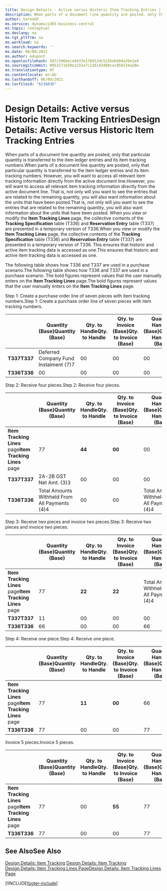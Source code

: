 ```yaml
---
title: Design Details - Active versus Historic Item Tracking Entries | Microsoft Docs
description: When parts of a document line quantity are posted, only that particular quantity is transferred to the item ledger entries and its item tracking numbers. However, you will want to access all relevant item tracking information directly from the active document line. That is, not only will you want to see the entries that are related to the remaining quantity, you will also want information about the units that have been posted. When you view or modify the **Item Tracking Lines** page, the collective contents of the **Tracking Specification** table (T336) and **Reservation Entry** table (T337) are presented in a temporary version of T336. This ensures that historic and active item tracking data is accessed as one.
author: SorenGP
ms.service: dynamics365-business-central
ms.topic: conceptual
ms.devlang: na
ms.tgt_pltfrm: na
ms.workload: na
ms.search.keywords: ''
ms.date: 06/08/2021
ms.author: edupont
ms.openlocfilehash: 587c396bece9437e170912dc523bebb04a39e1e4
ms.sourcegitcommit: 0953171d39e1232a7c126142d68cac858234a20e
ms.translationtype: HT
ms.contentlocale: en-AU
ms.lasthandoff: 06/09/2021
ms.locfileid: "6216036"
---
```

# <a name="design-details-active-versus-historic-item-tracking-entries"></a><span data-ttu-id="c32b0-107">Design Details: Active versus Historic Item Tracking Entries</span><span class="sxs-lookup"><span data-stu-id="c32b0-107">Design Details: Active versus Historic Item Tracking Entries</span></span>
<span data-ttu-id="c32b0-108">When parts of a document line quantity are posted, only that particular quantity is transferred to the item ledger entries and its item tracking numbers.</span><span class="sxs-lookup"><span data-stu-id="c32b0-108">When parts of a document line quantity are posted, only that particular quantity is transferred to the item ledger entries and its item tracking numbers.</span></span> <span data-ttu-id="c32b0-109">However, you will want to access all relevant item tracking information directly from the active document line.</span><span class="sxs-lookup"><span data-stu-id="c32b0-109">However, you will want to access all relevant item tracking information directly from the active document line.</span></span> <span data-ttu-id="c32b0-110">That is, not only will you want to see the entries that are related to the remaining quantity, you will also want information about the units that have been posted.</span><span class="sxs-lookup"><span data-stu-id="c32b0-110">That is, not only will you want to see the entries that are related to the remaining quantity, you will also want information about the units that have been posted.</span></span> <span data-ttu-id="c32b0-111">When you view or modify the **Item Tracking Lines** page, the collective contents of the **Tracking Specification** table (T336) and **Reservation Entry** table (T337) are presented in a temporary version of T336.</span><span class="sxs-lookup"><span data-stu-id="c32b0-111">When you view or modify the **Item Tracking Lines** page, the collective contents of the **Tracking Specification** table (T336) and **Reservation Entry** table (T337) are presented in a temporary version of T336.</span></span> <span data-ttu-id="c32b0-112">This ensures that historic and active item tracking data is accessed as one.</span><span class="sxs-lookup"><span data-stu-id="c32b0-112">This ensures that historic and active item tracking data is accessed as one.</span></span>  

 <span data-ttu-id="c32b0-113">The following table shows how T336 and T337 are used in a purchase scenario.</span><span class="sxs-lookup"><span data-stu-id="c32b0-113">The following table shows how T336 and T337 are used in a purchase scenario.</span></span> <span data-ttu-id="c32b0-114">The bold figures represent values that the user manually enters on the **Item Tracking Lines** page.</span><span class="sxs-lookup"><span data-stu-id="c32b0-114">The bold figures represent values that the user manually enters on the **Item Tracking Lines** page.</span></span>  

 <span data-ttu-id="c32b0-115">Step 1: Create a purchase order line of seven pieces with item tracking numbers.</span><span class="sxs-lookup"><span data-stu-id="c32b0-115">Step 1: Create a purchase order line of seven pieces with item tracking numbers.</span></span>  

||<span data-ttu-id="c32b0-116">**Quantity (Base)**</span><span class="sxs-lookup"><span data-stu-id="c32b0-116">**Quantity (Base)**</span></span>|<span data-ttu-id="c32b0-117">**Qty. to Handle**</span><span class="sxs-lookup"><span data-stu-id="c32b0-117">**Qty. to Handle**</span></span>|<span data-ttu-id="c32b0-118">**Qty. to Invoice (Base)**</span><span class="sxs-lookup"><span data-stu-id="c32b0-118">**Qty. to Invoice (Base)**</span></span>|<span data-ttu-id="c32b0-119">**Quantity Handled (Base)**</span><span class="sxs-lookup"><span data-stu-id="c32b0-119">**Quantity Handled (Base)**</span></span>|<span data-ttu-id="c32b0-120">**Quantity Invoiced (Base)**</span><span class="sxs-lookup"><span data-stu-id="c32b0-120">**Quantity Invoiced (Base)**</span></span>|  
|-|----------------------------------------------|--------------------------------------------|------------------------------------------------------|-------------------------------------------------------|--------------------------------------------------------|  
|<span data-ttu-id="c32b0-121">**T337**</span><span class="sxs-lookup"><span data-stu-id="c32b0-121">**T337**</span></span>|<span data-ttu-id="c32b0-122">Deferred Company Fund Instalment (7)</span><span class="sxs-lookup"><span data-stu-id="c32b0-122">7</span></span>|<span data-ttu-id="c32b0-123">0</span><span class="sxs-lookup"><span data-stu-id="c32b0-123">0</span></span>|<span data-ttu-id="c32b0-124">0</span><span class="sxs-lookup"><span data-stu-id="c32b0-124">0</span></span>|<span data-ttu-id="c32b0-125">0</span><span class="sxs-lookup"><span data-stu-id="c32b0-125">0</span></span>|<span data-ttu-id="c32b0-126">0</span><span class="sxs-lookup"><span data-stu-id="c32b0-126">0</span></span>|  
|<span data-ttu-id="c32b0-127">**T336**</span><span class="sxs-lookup"><span data-stu-id="c32b0-127">**T336**</span></span>|<span data-ttu-id="c32b0-128">0</span><span class="sxs-lookup"><span data-stu-id="c32b0-128">0</span></span>|<span data-ttu-id="c32b0-129">0</span><span class="sxs-lookup"><span data-stu-id="c32b0-129">0</span></span>|<span data-ttu-id="c32b0-130">0</span><span class="sxs-lookup"><span data-stu-id="c32b0-130">0</span></span>|<span data-ttu-id="c32b0-131">0</span><span class="sxs-lookup"><span data-stu-id="c32b0-131">0</span></span>|<span data-ttu-id="c32b0-132">0</span><span class="sxs-lookup"><span data-stu-id="c32b0-132">0</span></span>|  

 <span data-ttu-id="c32b0-133">Step 2: Receive four pieces.</span><span class="sxs-lookup"><span data-stu-id="c32b0-133">Step 2: Receive four pieces.</span></span>  

||<span data-ttu-id="c32b0-134">**Quantity (Base)**</span><span class="sxs-lookup"><span data-stu-id="c32b0-134">**Quantity (Base)**</span></span>|<span data-ttu-id="c32b0-135">**Qty. to Handle**</span><span class="sxs-lookup"><span data-stu-id="c32b0-135">**Qty. to Handle**</span></span>|<span data-ttu-id="c32b0-136">**Qty. to Invoice (Base)**</span><span class="sxs-lookup"><span data-stu-id="c32b0-136">**Qty. to Invoice (Base)**</span></span>|<span data-ttu-id="c32b0-137">**Quantity Handled (Base)**</span><span class="sxs-lookup"><span data-stu-id="c32b0-137">**Quantity Handled (Base)**</span></span>|<span data-ttu-id="c32b0-138">**Quantity Invoiced (Base)**</span><span class="sxs-lookup"><span data-stu-id="c32b0-138">**Quantity Invoiced (Base)**</span></span>|  
|-|----------------------------------------------|--------------------------------------------|------------------------------------------------------|-------------------------------------------------------|--------------------------------------------------------|  
|<span data-ttu-id="c32b0-139">**Item Tracking Lines** page</span><span class="sxs-lookup"><span data-stu-id="c32b0-139">**Item Tracking Lines** page</span></span>|<span data-ttu-id="c32b0-140">7</span><span class="sxs-lookup"><span data-stu-id="c32b0-140">7</span></span>|<span data-ttu-id="c32b0-141">**4**</span><span class="sxs-lookup"><span data-stu-id="c32b0-141">**4**</span></span>|<span data-ttu-id="c32b0-142">**0**</span><span class="sxs-lookup"><span data-stu-id="c32b0-142">**0**</span></span>|<span data-ttu-id="c32b0-143">0</span><span class="sxs-lookup"><span data-stu-id="c32b0-143">0</span></span>|<span data-ttu-id="c32b0-144">0</span><span class="sxs-lookup"><span data-stu-id="c32b0-144">0</span></span>|  
|<span data-ttu-id="c32b0-145">**T337**</span><span class="sxs-lookup"><span data-stu-id="c32b0-145">**T337**</span></span>|<span data-ttu-id="c32b0-146">2A-2B GST Net Amt. (3)</span><span class="sxs-lookup"><span data-stu-id="c32b0-146">3</span></span>|<span data-ttu-id="c32b0-147">0</span><span class="sxs-lookup"><span data-stu-id="c32b0-147">0</span></span>|<span data-ttu-id="c32b0-148">0</span><span class="sxs-lookup"><span data-stu-id="c32b0-148">0</span></span>|<span data-ttu-id="c32b0-149">0</span><span class="sxs-lookup"><span data-stu-id="c32b0-149">0</span></span>|<span data-ttu-id="c32b0-150">0</span><span class="sxs-lookup"><span data-stu-id="c32b0-150">0</span></span>|  
|<span data-ttu-id="c32b0-151">**T336**</span><span class="sxs-lookup"><span data-stu-id="c32b0-151">**T336**</span></span>|<span data-ttu-id="c32b0-152">Total Amounts Withheld From All Payments (4)</span><span class="sxs-lookup"><span data-stu-id="c32b0-152">4</span></span>|<span data-ttu-id="c32b0-153">0</span><span class="sxs-lookup"><span data-stu-id="c32b0-153">0</span></span>|<span data-ttu-id="c32b0-154">0</span><span class="sxs-lookup"><span data-stu-id="c32b0-154">0</span></span>|<span data-ttu-id="c32b0-155">Total Amounts Withheld From All Payments (4)</span><span class="sxs-lookup"><span data-stu-id="c32b0-155">4</span></span>|<span data-ttu-id="c32b0-156">0</span><span class="sxs-lookup"><span data-stu-id="c32b0-156">0</span></span>|  

 <span data-ttu-id="c32b0-157">Step 3: Receive two pieces and invoice two pieces.</span><span class="sxs-lookup"><span data-stu-id="c32b0-157">Step 3: Receive two pieces and invoice two pieces.</span></span>  

||<span data-ttu-id="c32b0-158">**Quantity (Base)**</span><span class="sxs-lookup"><span data-stu-id="c32b0-158">**Quantity (Base)**</span></span>|<span data-ttu-id="c32b0-159">**Qty. to Handle**</span><span class="sxs-lookup"><span data-stu-id="c32b0-159">**Qty. to Handle**</span></span>|<span data-ttu-id="c32b0-160">**Qty. to Invoice (Base)**</span><span class="sxs-lookup"><span data-stu-id="c32b0-160">**Qty. to Invoice (Base)**</span></span>|<span data-ttu-id="c32b0-161">**Quantity Handled (Base)**</span><span class="sxs-lookup"><span data-stu-id="c32b0-161">**Quantity Handled (Base)**</span></span>|<span data-ttu-id="c32b0-162">**Quantity Invoiced (Base)**</span><span class="sxs-lookup"><span data-stu-id="c32b0-162">**Quantity Invoiced (Base)**</span></span>|  
|-|----------------------------------------------|--------------------------------------------|------------------------------------------------------|-------------------------------------------------------|--------------------------------------------------------|  
|<span data-ttu-id="c32b0-163">**Item Tracking Lines** page</span><span class="sxs-lookup"><span data-stu-id="c32b0-163">**Item Tracking Lines** page</span></span>|<span data-ttu-id="c32b0-164">7</span><span class="sxs-lookup"><span data-stu-id="c32b0-164">7</span></span>|<span data-ttu-id="c32b0-165">**2**</span><span class="sxs-lookup"><span data-stu-id="c32b0-165">**2**</span></span>|<span data-ttu-id="c32b0-166">**2**</span><span class="sxs-lookup"><span data-stu-id="c32b0-166">**2**</span></span>|<span data-ttu-id="c32b0-167">Total Amounts Withheld From All Payments (4)</span><span class="sxs-lookup"><span data-stu-id="c32b0-167">4</span></span>|<span data-ttu-id="c32b0-168">0</span><span class="sxs-lookup"><span data-stu-id="c32b0-168">0</span></span>|  
|<span data-ttu-id="c32b0-169">**T337**</span><span class="sxs-lookup"><span data-stu-id="c32b0-169">**T337**</span></span>|<span data-ttu-id="c32b0-170">1</span><span class="sxs-lookup"><span data-stu-id="c32b0-170">1</span></span>|<span data-ttu-id="c32b0-171">0</span><span class="sxs-lookup"><span data-stu-id="c32b0-171">0</span></span>|<span data-ttu-id="c32b0-172">0</span><span class="sxs-lookup"><span data-stu-id="c32b0-172">0</span></span>|<span data-ttu-id="c32b0-173">0</span><span class="sxs-lookup"><span data-stu-id="c32b0-173">0</span></span>|<span data-ttu-id="c32b0-174">0</span><span class="sxs-lookup"><span data-stu-id="c32b0-174">0</span></span>|  
|<span data-ttu-id="c32b0-175">**T336**</span><span class="sxs-lookup"><span data-stu-id="c32b0-175">**T336**</span></span>|<span data-ttu-id="c32b0-176">6</span><span class="sxs-lookup"><span data-stu-id="c32b0-176">6</span></span>|<span data-ttu-id="c32b0-177">0</span><span class="sxs-lookup"><span data-stu-id="c32b0-177">0</span></span>|<span data-ttu-id="c32b0-178">0</span><span class="sxs-lookup"><span data-stu-id="c32b0-178">0</span></span>|<span data-ttu-id="c32b0-179">6</span><span class="sxs-lookup"><span data-stu-id="c32b0-179">6</span></span>|<span data-ttu-id="c32b0-180">2</span><span class="sxs-lookup"><span data-stu-id="c32b0-180">2</span></span>|  

 <span data-ttu-id="c32b0-181">Step 4: Receive one piece.</span><span class="sxs-lookup"><span data-stu-id="c32b0-181">Step 4: Receive one piece.</span></span>  

||<span data-ttu-id="c32b0-182">**Quantity (Base)**</span><span class="sxs-lookup"><span data-stu-id="c32b0-182">**Quantity (Base)**</span></span>|<span data-ttu-id="c32b0-183">**Qty. to Handle**</span><span class="sxs-lookup"><span data-stu-id="c32b0-183">**Qty. to Handle**</span></span>|<span data-ttu-id="c32b0-184">**Qty. to Invoice (Base)**</span><span class="sxs-lookup"><span data-stu-id="c32b0-184">**Qty. to Invoice (Base)**</span></span>|<span data-ttu-id="c32b0-185">**Quantity Handled (Base)**</span><span class="sxs-lookup"><span data-stu-id="c32b0-185">**Quantity Handled (Base)**</span></span>|<span data-ttu-id="c32b0-186">**Quantity Invoiced (Base)**</span><span class="sxs-lookup"><span data-stu-id="c32b0-186">**Quantity Invoiced (Base)**</span></span>|  
|-|----------------------------------------------|--------------------------------------------|------------------------------------------------------|-------------------------------------------------------|--------------------------------------------------------|  
|<span data-ttu-id="c32b0-187">**Item Tracking Lines** page</span><span class="sxs-lookup"><span data-stu-id="c32b0-187">**Item Tracking Lines** page</span></span>|<span data-ttu-id="c32b0-188">7</span><span class="sxs-lookup"><span data-stu-id="c32b0-188">7</span></span>|<span data-ttu-id="c32b0-189">**1**</span><span class="sxs-lookup"><span data-stu-id="c32b0-189">**1**</span></span>|<span data-ttu-id="c32b0-190">**0**</span><span class="sxs-lookup"><span data-stu-id="c32b0-190">**0**</span></span>|<span data-ttu-id="c32b0-191">6</span><span class="sxs-lookup"><span data-stu-id="c32b0-191">6</span></span>|<span data-ttu-id="c32b0-192">2</span><span class="sxs-lookup"><span data-stu-id="c32b0-192">2</span></span>|  
|<span data-ttu-id="c32b0-193">**T336**</span><span class="sxs-lookup"><span data-stu-id="c32b0-193">**T336**</span></span>|<span data-ttu-id="c32b0-194">7</span><span class="sxs-lookup"><span data-stu-id="c32b0-194">7</span></span>|<span data-ttu-id="c32b0-195">0</span><span class="sxs-lookup"><span data-stu-id="c32b0-195">0</span></span>|<span data-ttu-id="c32b0-196">0</span><span class="sxs-lookup"><span data-stu-id="c32b0-196">0</span></span>|<span data-ttu-id="c32b0-197">7</span><span class="sxs-lookup"><span data-stu-id="c32b0-197">7</span></span>|<span data-ttu-id="c32b0-198">2</span><span class="sxs-lookup"><span data-stu-id="c32b0-198">2</span></span>|  

 <span data-ttu-id="c32b0-199">Invoice 5 pieces.</span><span class="sxs-lookup"><span data-stu-id="c32b0-199">Invoice 5 pieces.</span></span>  

||<span data-ttu-id="c32b0-200">**Quantity (Base)**</span><span class="sxs-lookup"><span data-stu-id="c32b0-200">**Quantity (Base)**</span></span>|<span data-ttu-id="c32b0-201">**Qty. to Handle**</span><span class="sxs-lookup"><span data-stu-id="c32b0-201">**Qty. to Handle**</span></span>|<span data-ttu-id="c32b0-202">**Qty. to Invoice (Base)**</span><span class="sxs-lookup"><span data-stu-id="c32b0-202">**Qty. to Invoice (Base)**</span></span>|<span data-ttu-id="c32b0-203">**Quantity Handled (Base)**</span><span class="sxs-lookup"><span data-stu-id="c32b0-203">**Quantity Handled (Base)**</span></span>|<span data-ttu-id="c32b0-204">**Quantity Invoiced (Base)**</span><span class="sxs-lookup"><span data-stu-id="c32b0-204">**Quantity Invoiced (Base)**</span></span>|  
|-|----------------------------------------------|--------------------------------------------|------------------------------------------------------|-------------------------------------------------------|--------------------------------------------------------|  
|<span data-ttu-id="c32b0-205">**Item Tracking Lines** page</span><span class="sxs-lookup"><span data-stu-id="c32b0-205">**Item Tracking Lines** page</span></span>|<span data-ttu-id="c32b0-206">7</span><span class="sxs-lookup"><span data-stu-id="c32b0-206">7</span></span>|<span data-ttu-id="c32b0-207">0</span><span class="sxs-lookup"><span data-stu-id="c32b0-207">0</span></span>|<span data-ttu-id="c32b0-208">**5**</span><span class="sxs-lookup"><span data-stu-id="c32b0-208">**5**</span></span>|<span data-ttu-id="c32b0-209">7</span><span class="sxs-lookup"><span data-stu-id="c32b0-209">7</span></span>|<span data-ttu-id="c32b0-210">2</span><span class="sxs-lookup"><span data-stu-id="c32b0-210">2</span></span>|  
|<span data-ttu-id="c32b0-211">**T336**</span><span class="sxs-lookup"><span data-stu-id="c32b0-211">**T336**</span></span>|<span data-ttu-id="c32b0-212">7</span><span class="sxs-lookup"><span data-stu-id="c32b0-212">7</span></span>|<span data-ttu-id="c32b0-213">0</span><span class="sxs-lookup"><span data-stu-id="c32b0-213">0</span></span>|<span data-ttu-id="c32b0-214">0</span><span class="sxs-lookup"><span data-stu-id="c32b0-214">0</span></span>|<span data-ttu-id="c32b0-215">7</span><span class="sxs-lookup"><span data-stu-id="c32b0-215">7</span></span>|<span data-ttu-id="c32b0-216">7</span><span class="sxs-lookup"><span data-stu-id="c32b0-216">7</span></span>|  

## <a name="see-also"></a><span data-ttu-id="c32b0-217">See Also</span><span class="sxs-lookup"><span data-stu-id="c32b0-217">See Also</span></span>  
 <span data-ttu-id="c32b0-218">[Design Details: Item Tracking](design-details-item-tracking.md) </span><span class="sxs-lookup"><span data-stu-id="c32b0-218">[Design Details: Item Tracking](design-details-item-tracking.md) </span></span>  
 [<span data-ttu-id="c32b0-219">Design Details: Item Tracking Lines Page</span><span class="sxs-lookup"><span data-stu-id="c32b0-219">Design Details: Item Tracking Lines Page</span></span>](design-details-item-tracking-lines-window.md)


[!INCLUDE[footer-include](includes/footer-banner.md)]